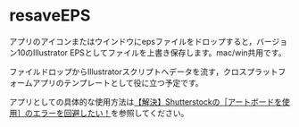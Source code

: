 # resaveEPS
アプリのアイコンまたはウインドウにepsファイルをドロップすると，バージョン10のIllustrator EPSとしてファイルを上書き保存します。mac/win共用です。

ファイルドロップからIllustratorスクリプトへデータを流す，クロスプラットフォームアプリのテンプレートとして役に立つ予定です。

アプリとしての具体的な使用方法は[【解決】Shutterstockの［アートボードを使用］のエラーを回避したい！](https://sttk3.com/blog/tips/illustrator/resave-eps.html)を参照してください。
